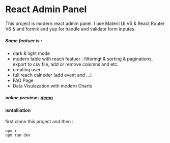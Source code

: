 # React Admin Panel

This project is modern react admin panel. I use Materil UI V5 & React Router V6 & and formik and yup for handle and validate form inputes.
##### Some featuer is :
* dark & light mode
* modern table with reach featuer : filteringt & sorting & paginations, export to csv file, add or remove columns and etc.
* creating user
* full reach calneder (add event and ...)
* FAQ Page
* Data Visulazation with modern Charts

##### online preview : [demo](https://react-admin-panel-lake.vercel.app/) 

#### isntalliation 
first clone this project and then :
```
npm i
npm run dev
```
